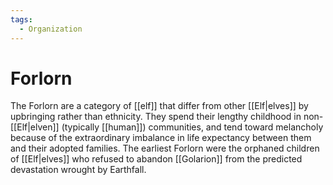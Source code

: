 ```yaml
---
tags:
  - Organization
---
```

# Forlorn
The Forlorn are a category of [[elf]] that differ from other [[Elf|elves]] by upbringing rather than ethnicity. They spend their lengthy childhood in non-[[Elf|elven]] (typically [[human]]) communities, and tend toward melancholy because of the extraordinary imbalance in life expectancy between them and their adopted families. The earliest Forlorn were the orphaned children of [[Elf|elves]] who refused to abandon [[Golarion]] from the predicted devastation wrought by Earthfall. 